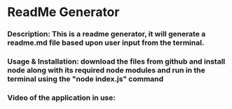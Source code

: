 # ReadMe Generator

### Description: This is a readme generator, it will generate a readme.md file based upon user input from the terminal.

### Usage & Installation:  download the files from github and install node along with its required node modules and run in the terminal using the "node index.js" command

### Video of the application in use: 

